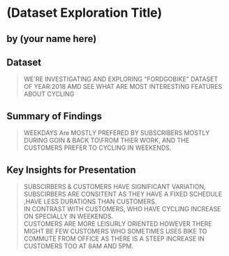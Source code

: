 # (Dataset Exploration Title)
## by (your name here)


## Dataset

>  WE'RE INVESTIGATING AND EXPLORING "FORDGOBIKE" DATASET OF YEAR:2018 AMD SEE WHAT ARE MOST INTERESTING FEATURES ABOUT CYCLING

## Summary of Findings

> WEEKDAYS Are MOSTLY PREFERED BY SUBSCRIBERS MOSTLY DURING GOIN & BACK TO\FROM THIER WORK, AND THE CUSTOMERS PREFER TO CYCLING IN WEEKENDS.


## Key Insights for Presentation

> SUBSCIRBERS & CUSTOMERS HAVE SIGNIFICANT VARIATION, SUBSCIRBERS ARE CONSITENT AS THEY HAVE A FIXED SCHEDULE ,HAVE LESS DURATIONS THAN CUSTOMERS. <br>
> IN CONTRAST WITH CUSTOMERS, WHO HAVE CYCLING INCREASE ON SPECIALLY IN WEEKENDS. <br>
> CUSTOMERS ARE MORE LEISURLY ORIENTED HOWEVER THERE MIGHT BE FEW CUSTOMERS WHO SOMETIMES USES BIKE TO COMMUTE FROM OFFICE AS THERE IS A STEEP INCREASE IN CUSTOMERS TOO AT 8AM AND 5PM.